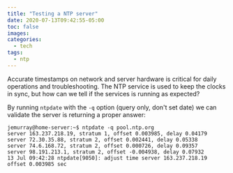 ```yaml
---
title: "Testing a NTP server"
date: 2020-07-13T09:42:55-05:00
toc: false
images:
categories:
  - tech
tags: 
  - ntp
---
```


Accurate timestamps on network and server hardware is critical for daily operations and troubleshooting.  The NTP service is used to keep the clocks in sync, but how can we tell if the services is running as expected?

By running `ntpdate` with the `-q` option (query only, don't set date) we can validate the server is returning a proper answer:

```
jemurray@home-server:~$ ntpdate -q pool.ntp.org
server 163.237.218.19, stratum 1, offset 0.003985, delay 0.04179
server 72.30.35.88, stratum 2, offset 0.002441, delay 0.05338
server 74.6.168.72, stratum 2, offset 0.000726, delay 0.09357
server 98.191.213.1, stratum 2, offset -0.004938, delay 0.07932
13 Jul 09:42:28 ntpdate[9050]: adjust time server 163.237.218.19 offset 0.003985 sec
```
